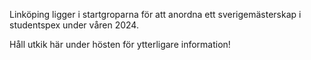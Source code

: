 <p align="center">

Linköping ligger i startgroparna för att anordna ett sverigemästerskap i studentspex under våren 2024. 

Håll utkik här under hösten för ytterligare information!

</p>


